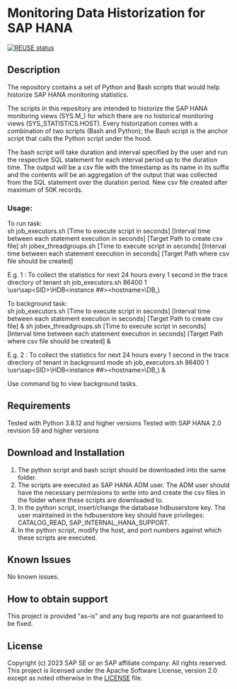 # Monitoring Data Historization for SAP HANA
[![REUSE status](https://api.reuse.software/badge/github.com/SAP-samples/hana-monitoring-statistics-historization)](https://api.reuse.software/info/github.com/SAP-samples/hana-monitoring-statistics-historization)
## Description
The repository contains a set of Python and Bash scripts that would help historize SAP HANA monitoring statistics.

The scripts in this repository are intended to historize the SAP HANA monitoring views (SYS.M_) for which there are no historical monitoring views (SYS_STATISTICS.HOST). Every historization comes with a combination of two scripts (Bash and Python); the Bash script is the anchor script that calls the Python script under the hood.

The bash script will take duration and interval specified by the user and run the respective SQL statement for each interval period up to the duration time. The output will be a csv file with the timestamp as its name in its suffix and the contents will be an aggregation of the output that was collected from the SQL statement over the duration period. New csv file created after maximum of 50K records.

### Usage:
To run task: \
sh job_executors.sh [Time to execute script in seconds] [Interval time between each statement execution in seconds] [Target Path to create csv file]
sh jobex_threadgroups.sh [Time to execute script in seconds] [Interval time between each statement execution in seconds] [Target Path where csv file should be created]

E.g. 1 : To collect the statistics for next 24 hours every 1 second in the trace directory of tenant
sh job_executors.sh 86400 1 \usr\sap\<SID>\HDB<instance ##>\<hostname>\DB_<Tenant Name>\


To background task: \
sh job_executors.sh [Time to execute script in seconds] [Interval time between each statement execution in seconds] [Target Path to create csv file] &
sh jobex_threadgroups.sh [Time to execute script in seconds] [Interval time between each statement execution in seconds] [Target Path where csv file should be created] &

E.g. 2 : To collect the statistics for next 24 hours every 1 second in the trace directory of tenant in background mode
sh job_executors.sh 86400 1 \usr\sap\<SID>\HDB<instance ##>\<hostname>\DB_<Tenant Name>\ &

Use command bg to view background tasks.

## Requirements
Tested with Python 3.8.12 and higher versions
Tested with SAP HANA 2.0 revision 59 and higher versions

## Download and Installation
1. The python script and bash script should be downloaded into the same folder. 
2. The scripts are executed as SAP HANA <SID>ADM user. The <SID>ADM user should have the necessary permissions to write into and create the csv files in the folder where these scripts are downloaded to.
3. In the python script, insert/change the database hdbuserstore key. The user maintained in the hdbuserstore key should have privileges: CATALOG_READ, SAP_INTERNAL_HANA_SUPPORT.
4. In the python script, modify the host, and port numbers against which these scripts are executed.

## Known Issues
No known issues.

## How to obtain support
This project is provided "as-is" and any bug reports are not guaranteed to be fixed.

## License
Copyright (c) 2023 SAP SE or an SAP affiliate company. All rights reserved. This project is licensed under the Apache Software License, version 2.0 except as noted otherwise in the [LICENSE](LICENSE) file.